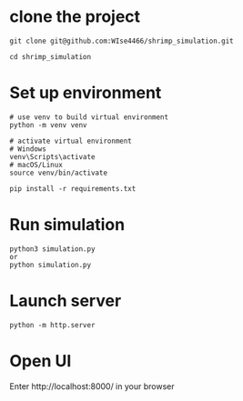 # clone the project
```bash!
git clone git@github.com:WIse4466/shrimp_simulation.git
```
```bash!
cd shrimp_simulation
```
# Set up environment
```bash!
# use venv to build virtual environment
python -m venv venv

# activate virtual environment
# Windows
venv\Scripts\activate
# macOS/Linux
source venv/bin/activate
```
```bash!
pip install -r requirements.txt
```
# Run simulation
```bash!
python3 simulation.py
or 
python simulation.py
```
# Launch server
```bash!
python -m http.server
```
# Open UI
Enter http://localhost:8000/ in your browser
